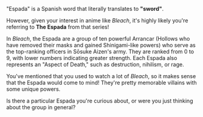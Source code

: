"Espada" is a Spanish word that literally translates to **"sword"**.

However, given your interest in anime like *Bleach*, it's highly likely you're referring to **The Espada** from that series!

In *Bleach*, the Espada are a group of ten powerful Arrancar (Hollows who have removed their masks and gained Shinigami-like powers) who serve as the top-ranking officers in Sōsuke Aizen's army. They are ranked from 0 to 9, with lower numbers indicating greater strength. Each Espada also represents an "Aspect of Death," such as destruction, nihilism, or rage.

You've mentioned that you used to watch a lot of *Bleach*, so it makes sense that the Espada would come to mind! They're pretty memorable villains with some unique powers.

Is there a particular Espada you're curious about, or were you just thinking about the group in general?